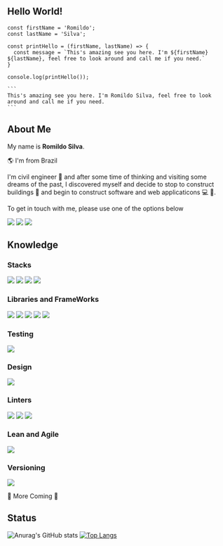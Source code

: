 ## Hello World!

````
const firstName = 'Romildo';
const lastName = 'Silva';

const printHello = (firstName, lastName) => {
  const message = `This's amazing see you here. I'm ${firstName} ${lastName}, feel free to look around and call me if you need.`
}

console.log(printHello());

```
This's amazing see you here. I'm Romildo Silva, feel free to look around and call me if you need.
```
````

## About Me

My name is **Romildo Silva**.

:earth_americas: I'm from Brazil

I'm civil engineer :construction: and after some time of thinking and visiting some dreams of the past, I discovered myself and decide to stop to construct buildings :department_store: and begin to  construct software and web applicaticons :computer: :iphone:.

To get in touch with me, please use one of the options below

<a href="mailto:romildo.silvafilho1@gmail.com"><img src="https://img.shields.io/badge/Gmail-D14836?style=for-the-badge&logo=gmail&logoColor=white" /></a>
<a href="https://www.linkedin.com/in/romildo-silva-filho/"><img src="https://img.shields.io/badge/LinkedIn-0077B5?style=for-the-badge&logo=linkedin&logoColor=white" /></a>
<a href="https://api.whatsapp.com/send?phone=5587999241374"><img src="https://res.cloudinary.com/practicaldev/image/fetch/s--9iV3HR9T--/c_limit%2Cf_auto%2Cfl_progressive%2Cq_auto%2Cw_880/https://img.shields.io/badge/WhatsApp-25D366%3Fstyle%3Dfor-the-badge%26logo%3Dwhatsapp%26logoColor%3Dwhite" /></a>

## Knowledge

### Stacks

<img src="https://img.shields.io/badge/HTML5-E34F26?style=for-the-badge&logo=html5&logoColor=white" /> <img src="https://img.shields.io/badge/CSS3-1572B6?style=for-the-badge&logo=css3&logoColor=white" /> <img src="https://img.shields.io/badge/JavaScript-F7DF1E?style=for-the-badge&logo=javascript&logoColor=black" /> <img src="https://img.shields.io/badge/C%23-239120?style=for-the-badge&logo=c-sharp&logoColor=white" />

### Libraries and FrameWorks

<img src="https://img.shields.io/badge/React-20232A?style=for-the-badge&logo=react&logoColor=61DAFB" /> <img src="https://img.shields.io/badge/Redux-593D88?style=for-the-badge&logo=redux&logoColor=white" /> <img src="https://img.shields.io/badge/Bootstrap-563D7C?style=for-the-badge&logo=bootstrap&logoColor=white" /> <img src="https://img.shields.io/badge/Tailwind_CSS-38B2AC?style=for-the-badge&logo=tailwind-css&logoColor=white" /> <img src="https://img.shields.io/badge/Material--UI-0081CB?style=for-the-badge&logo=material-ui&logoColor=white" />

### Testing

<img src="https://img.shields.io/badge/Jest-323330?style=for-the-badge&logo=Jest&logoColor=white" /> 

### Design

<img src="https://img.shields.io/badge/Figma-F24E1E?style=for-the-badge&logo=figma&logoColor=white" />

### Linters

<img src="https://img.shields.io/badge/eslint-3A33D1?style=for-the-badge&logo=eslint&logoColor=white" /> <img src="https://img.shields.io/badge/prettier-1A2C34?style=for-the-badge&logo=prettier&logoColor=F7BA3E" /> <img src="https://img.shields.io/badge/stylelint-000?style=for-the-badge&logo=stylelint&logoColor=white" />

### Lean and Agile

<img src="https://img.shields.io/badge/Trello-0052CC?style=for-the-badge&logo=trello&logoColor=white" />

### Versioning

<img src="https://img.shields.io/badge/GIT-E44C30?style=for-the-badge&logo=git&logoColor=white" />

:construction: More Coming :construction:
##

## Status

![Anurag's GitHub stats](https://github-readme-stats.vercel.app/api?username=RomildoFH&show_icons=true&count_private=true&theme=chartreuse-dark) [![Top Langs](https://github-readme-stats.vercel.app/api/top-langs/?username=RomildoFH=anuraghazra&layout=compact)](https://github.com/anuraghazra/github-readme-stats)
